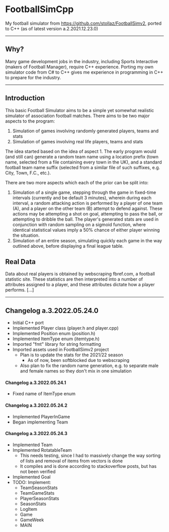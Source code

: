 # FootballSimCpp

My football simulator from https://github.com/stollaz/FootballSimv2, ported to C++ (as of latest version a.2.2021.12.23.0)

---
## Why?

Many game development jobs in the industry, including Sports Interactive (makers of Football Manager), require C++ experience. Porting my own simulator code from C# to C++ gives me experience in programming in C++ to prepare for the industry.

---
## Introduction
This basic Football Simulator aims to be a simple yet somewhat realistic simulator of association football matches. There aims to be two major aspects to the program:

1. Simulation of games involving randomly generated players, teams and stats
2. Simulation of games involving real life players, teams and stats

The idea started based on the idea of aspect 1. The early program would (and still can) generate a random team name using a location prefix 
(town name, selected from a file containing every town in the UK), and a standard football team name suffix (selected from a similar file 
of such suffixes, e.g. City, Town, F.C., etc.). 

There are two more aspects which each of the prior can be split into:

1. Simulation of a single game, stepping through the game in fixed-time intervals (currently and be default 3 minutes), wherein during each interval, a random attacking 
action is performed by a player of one team (A), and a player on the other team (B) attempt to defend against. These actions may be attempting a shot on goal, attempting 
to pass the ball, or attempting to dribble the ball. The player's generated stats are used in conjunction with random sampling on a sigmoid function, where identical statistical
values imply a 50% chance of either player winning the situation.
2. Simulation of an entire season, simulating quickly each game in the way outlined above, before displaying a final league table.

## Real Data
Data about real players is obtained by webscraping fbref.com, a football statistic site. These statistics are then interpreted into a number of attributes assigned to a player, 
and these attributes dictate how a player performs. [...]

---
## Changelog a.3.2022.05.24.0

- Initial C++ port
- Implemented Player class (player.h and player.cpp)
- Implemented Position enum (position.h)
- Implemented ItemType enum (itemtype.h)
- Imported "fmt" library for string formatting
- Imported assets used in FootballSimv2 project
  - Plan is to update the stats for the 2021/22 season
    - As of now, been softblocked due to webscraping
  - Also plan to fix the random name generation, e.g. to separate male and female names so they don't mix in one simulation

#### Changelog a.3.2022.05.24.1
- Fixed name of ItemType enum

#### Changelog a.3.2022.05.24.2
- Implemented PlayerInGame
- Began implementing Team

#### Changelog a.3.2022.05.24.3
- Implemented Team
- Implemented RotatableTeam
  - This needs testing, since I had to massively change the way sorting of lists and removal of items from vectors is done
  - It compiles and is done according to stackoverflow posts, but has not been verified
- Implemented Goal
- TODO: Implement:
  - TeamSeasonStats
  - TeamGameStats
  - PlayerSeasonStats
  - SeasonStats
  - LogItem
  - Game
  - GameWeek
  - MAIN
